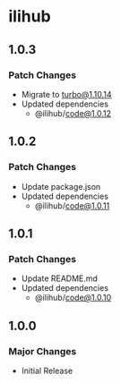 # ilihub

## 1.0.3

### Patch Changes

- Migrate to turbo@1.10.14
- Updated dependencies
  - @ilihub/code@1.0.12

## 1.0.2

### Patch Changes

- Update package.json
- Updated dependencies
  - @ilihub/code@1.0.11

## 1.0.1

### Patch Changes

- Update README.md
- Updated dependencies
  - @ilihub/code@1.0.10

## 1.0.0

### Major Changes

- Initial Release
